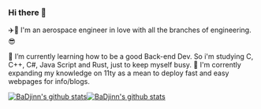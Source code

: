 ### Hi there 👋
:airplane::space_invader: I'm an aerospace engineer in love with all the branches of engineering.:sunglasses:

🌱 I’m currently learning how to be a good Back-end Dev.
So i'm studying C, C++, C#, Java Script and Rust, just to keep myself busy.
🔭 I'm corrently expanding my knowledge on 11ty as a mean to deploy fast and easy webpages for info/blogs.

<a href="https://github.com/anuraghazra/github-readme-stats"><img src="https://github-readme-stats.vercel.app/api?username=badjinn&theme=tokyonight&hide=contribs,issues&show_icons=true&hide_border=true" alt="BaDjinn's github stats" /><img src="https://github-readme-stats.vercel.app/api/top-langs/?username=badjinn&layout=compact&theme=tokyonight&hide_border=true" alt="BaDjinn's github stats" /></a>

<!-- [![Top Langs](https://github-readme-stats.vercel.app/api/top-langs/?username=badjinn&layout=compact&theme=tokyonight)](https://github.com/anuraghazra/github-readme-stats) -->
<!--
**BaDjinn/BaDjinn** is a ✨ _special_ ✨ repository because its `README.md` (this file) appears on your GitHub profile.

Here are some ideas to get you started:

- 🔭 I’m currently working on ...
- 🌱 I’m currently learning ...
- 👯 I’m looking to collaborate on ...
- 🤔 I’m looking for help with ...
- 💬 Ask me about ...
- 📫 How to reach me: ...
- 😄 Pronouns: ...
- ⚡ Fun fact: ...
-->
